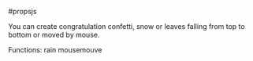 #propsjs

You can create congratulation confetti, snow or leaves falling from top to bottom or moved by mouse.

Functions:
rain
mousemouve